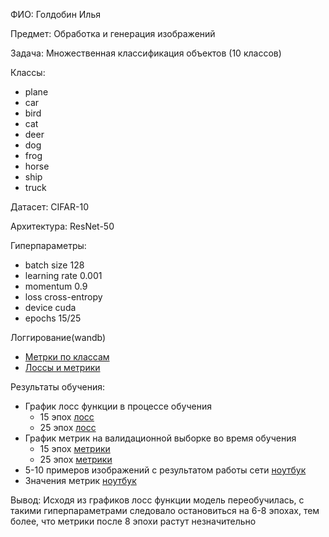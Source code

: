 ФИО: Голдобин Илья

Предмет: Обработка и генерация изображений

Задача: Множественная классификация объектов (10 классов)

Классы:

- plane
- car
- bird
- cat
- deer
- dog
- frog
- horse
- ship
- truck

Датасет: CIFAR-10

Архитектура: ResNet-50

Гиперпараметры:
- batch size 128
- learning rate 0.001
- momentum 0.9
- loss cross-entropy
- device cuda
- epochs 15/25

Логгирование(wandb)
- [Метрки по классам](./wandb_report/wandb1.png)
- [Лоссы и метрики](./wandb_report/wandb2.png)

Результаты обучения:
- График лосс функции в процессе обучения
    - 15 эпох
    [лосс](./results/runs/2024-01-09_16_58_34_927901/validation_loss.png)
    - 25 эпох
    [лосс](./results/runs/2024-01-09_17_04_46_222598/validation_loss.png)
- График метрик на валидационной выборке во время обучения
    - 15 эпох
    [метрики](./results/runs/2024-01-09_16_58_34_927901/validation_metrcis.png)
    - 25 эпох
    [метрики](./results/runs/2024-01-09_17_04_46_222598/validation_metrcis.png)
- 5-10 примеров изображений с результатом работы сети
    [ноутбук](./show_images.ipynb)
- Значения метрик
    [ноутбук](./test.ipynb)

Вывод:
Исходя из графиков лосс функции модель переобучилась, с такими гиперпараметрами следовало остановиться на 6-8 эпохах, тем более, что метрики после 8 эпохи растут незначительно